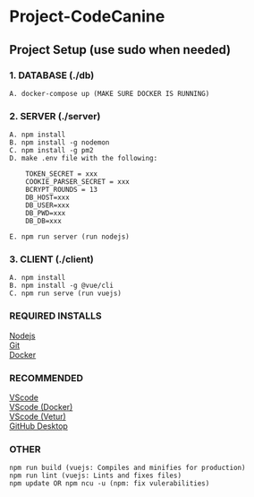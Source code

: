 # Project-CodeCanine

## Project Setup (use sudo when needed)

### 1. DATABASE (./db)
```
A. docker-compose up (MAKE SURE DOCKER IS RUNNING)
```

### 2. SERVER (./server)
```
A. npm install
B. npm install -g nodemon
C. npm install -g pm2
D. make .env file with the following:

    TOKEN_SECRET = xxx
    COOKIE_PARSER_SECRET = xxx
    BCRYPT_ROUNDS = 13
    DB_HOST=xxx
    DB_USER=xxx
    DB_PWD=xxx
    DB_DB=xxx

E. npm run server (run nodejs)
```

### 3. CLIENT (./client)
```
A. npm install
B. npm install -g @vue/cli
C. npm run serve (run vuejs)
```

### REQUIRED INSTALLS
[Nodejs](https://nodejs.org/en/download/)</br>
[Git](https://git-scm.com/downloads)</br>
[Docker](https://docs.docker.com/get-docker/)</br>


### RECOMMENDED
[VScode](https://code.visualstudio.com/)</br>
[VScode (Docker)](https://marketplace.visualstudio.com/items?itemName=ms-azuretools.vscode-docker)</br>
[VScode (Vetur)](https://marketplace.visualstudio.com/items?itemName=octref.vetur)</br>
[GitHub Desktop](https://desktop.github.com/)</br>



### OTHER
```
npm run build (vuejs: Compiles and minifies for production)
npm run lint (vuejs: Lints and fixes files)
npm update OR npm ncu -u (npm: fix vulerabilities)
```

